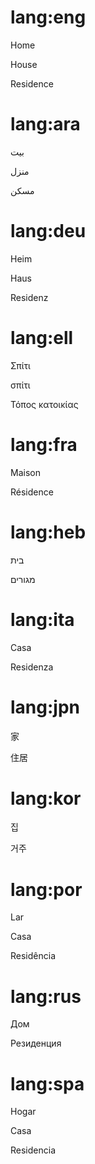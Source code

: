# lang:eng

Home

House

Residence

# lang:ara

بيت

منزل

مسكن

# lang:deu

Heim

Haus

Residenz

# lang:ell

Σπίτι

σπίτι

Τόπος κατοικίας

# lang:fra

Maison

Résidence

# lang:heb

בית

מגורים

# lang:ita

Casa

Residenza

# lang:jpn

家

住居

# lang:kor

집

거주

# lang:por

Lar

Casa

Residência

# lang:rus

Дом

Резиденция

# lang:spa

Hogar

Casa

Residencia